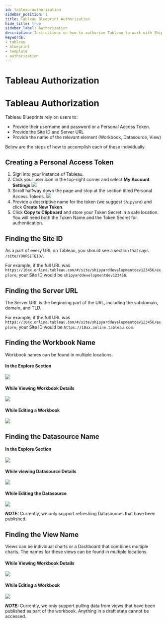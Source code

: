 ```yaml
---
id: tableau-authorization
sidebar_position: 1
title: Tableau Blueprint Authorization
hide_title: true
sidebar_label: Authorization
description: Instructions on how to authorize Tableau to work with Shipyard's low-code Tableau templates.
keywords:
- tableau
- blueprint
- template
- authorization
---
```


# Tableau Authorization
# Tableau Authorization

Tableau Blueprints rely on users to:
- Provide their username and password or a Personal Access Token.
- Provide the Site ID and Server URL
- Provide the name of the relevant element (Workbook, Datasource, View)

Below are the steps of how to accomplish each of these individually.

## Creating a Personal Access Token
1. Sign into your instance of Tableau.
2. Click your user icon in the top-right corner and select **My Account Settings**
![](https://cdn.sanity.io/images/2xyydva6/production/ec9436f8d25d6215ac9bbd41716bfdbc3e47bdbf-540x175.png?w=450)
3. Scroll halfway down the page and stop at the section titled Personal Access Tokens.
![](https://cdn.sanity.io/images/2xyydva6/production/684577ea2554f682e9968ea5f552d683cce821d4-1029x509.png?w=450)
4. Provide a descriptive name for the token (we suggest `Shipyard`) and click **Create New Token**.
5. Click **Copy to Clipboard** and store your Token Secret in a safe location. You will need both the Token Name and the Token Secret for authentication.

## Finding the Site ID
As a part of every URL on Tableau, you should see a section that says `/site/YOURSITEID/`.

For example, if the full URL was `https://10ax.online.tableau.com/#/site/shipyarddevelopmentdev123456/explore`, your Site ID would be `shipyarddevelopmentdev123456`.

## Finding the Server URL

The Server URL is the beginning part of the URL, including the subdomain, domain, and TLD.

For example, if the full URL was `https://10ax.online.tableau.com/#/site/shipyarddevelopmentdev123456/explore`, your Site ID would be `https://10ax.online.tableau.com`.

## Finding the Workbook Name

Workbook names can be found in multiple locations.

#### In the Explore Section
![](https://cdn.sanity.io/images/2xyydva6/production/ccc30ac8364b45871085a79db18a1060e7dd339b-1065x436.png?w=450)

#### While Viewing Workbook Details
![](https://cdn.sanity.io/images/2xyydva6/production/b457cea01d318b9f5f0ed92082ce0ce5e0e9f93b-1063x550.png?w=450)

#### While Editing a Workbook
![](https://cdn.sanity.io/images/2xyydva6/production/ce55104a86bd7dc7c5760700e27d710351bfe1f7-1142x427.png?w=450)

## Finding the Datasource Name

#### In the Explore Section
![](https://cdn.sanity.io/images/2xyydva6/production/2c944b6070ad3f4f871bb396622b0516f68b2e4b-1066x486.png?w=450)

#### While viewing Datasource Details
![](https://cdn.sanity.io/images/2xyydva6/production/c1fc713298289da9c93d49d5c644837d0d15eb5d-1059x344.png?w=450)

#### While Editing the Datasource
![](https://cdn.sanity.io/images/2xyydva6/production/34d8dc6bd7a0db5ba66d3291a4c82ecc4bab26f8-1135x334.png?w=450)

**_NOTE:_** Currently, we only support refreshing Datasources that have been published.


## Finding the View Name

Views can be individual charts or a Dashboard that combines multiple charts. The names for these views can be found in multiple locations.

#### While Viewing Workbook Details
![](https://cdn.sanity.io/images/2xyydva6/production/aedaf959333c12b80269517226190ca64cdc49a9-1062x559.png?w=450)

#### While Editing a Workbook
![](https://cdn.sanity.io/images/2xyydva6/production/7b0650fc0ccbcb9202736c65f752ba647ce14338-1136x301.png?w=450)

**_NOTE:_** Currently, we only support pulling data from views that have been published as part of the workbook. Anything in a draft state cannot be accessed.
